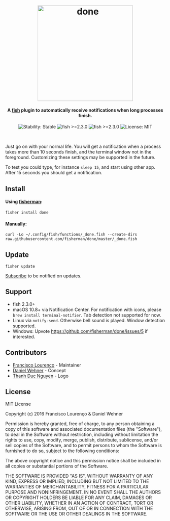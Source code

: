 <h1 align="center">
  <img src="https://i.imgur.com/0LElCjU.png" alt="done" width="300"></a>
  <br>
</h1>

<h4 align="center">A <a href="https://fishshell.com/">fish</a> plugin to automatically receive notifications when long processes finish.</h4>

<p align="center">
  <img src="https://img.shields.io/badge/stability-stable-green.svg" alt="Stability: Stable">
  <img src="https://img.shields.io/github/release/fisherman/done.svg" alt="fish >=2.3.0">
  <img src="https://img.shields.io/badge/fish->=2.3.0-orange.svg" alt="fish >=2.3.0">
  <img src="https://img.shields.io/badge/license-MIT-lightgray.svg" alt="License: MIT">
</p>
<br>

Just go on with your normal life. You will get a notification when a process takes more than 10 seconds finish, and the terminal window not in the foreground.
Customizing these settings may be supported in the future.

To test you could type, for instance `sleep 15`, and start using other app. After 15 seconds you should get a notification.



## Install


#### Using [fisherman](http://fisherman.sh/):
```
fisher install done
```

#### Manually:
```
curl -Lo ~/.config/fish/functions/_done.fish --create-dirs raw.githubusercontent.com/fisherman/done/master/_done.fish
```

## Update

```
fisher update
```

[Subscribe](http://eepurl.com/cAcU3P) to be notified on updates.

## Support
- fish 2.3.0+
- macOS 10.8+ via Notification Center. For notification with icons, please `brew install terminal-notifier`. Tab detection not supported for now.
- Linux via `notify-send`. Otherwise bell sound is played. Window detection supported.
- Windows: Upvote https://github.com/fisherman/done/issues/5 if interested.

## Contributors
- [Francisco Lourenço](https://github.com/aristidesfl/) - Maintainer
- [Daniel Wehner](https://dawehner.github.io/) - Concept
- [Thanh Duc Nguyen](http://iamthanh.com/) - Logo

## License
MIT License

Copyright (c) 2016 Francisco Lourenço & Daniel Wehner

Permission is hereby granted, free of charge, to any person obtaining a copy
of this software and associated documentation files (the "Software"), to deal
in the Software without restriction, including without limitation the rights
to use, copy, modify, merge, publish, distribute, sublicense, and/or sell
copies of the Software, and to permit persons to whom the Software is
furnished to do so, subject to the following conditions:

The above copyright notice and this permission notice shall be included in all
copies or substantial portions of the Software.

THE SOFTWARE IS PROVIDED "AS IS", WITHOUT WARRANTY OF ANY KIND, EXPRESS OR
IMPLIED, INCLUDING BUT NOT LIMITED TO THE WARRANTIES OF MERCHANTABILITY,
FITNESS FOR A PARTICULAR PURPOSE AND NONINFRINGEMENT. IN NO EVENT SHALL THE
AUTHORS OR COPYRIGHT HOLDERS BE LIABLE FOR ANY CLAIM, DAMAGES OR OTHER
LIABILITY, WHETHER IN AN ACTION OF CONTRACT, TORT OR OTHERWISE, ARISING FROM,
OUT OF OR IN CONNECTION WITH THE SOFTWARE OR THE USE OR OTHER DEALINGS IN THE
SOFTWARE.
